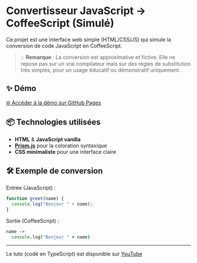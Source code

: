 # Convertisseur JavaScript → CoffeeScript (Simulé)

Ce projet est une interface web simple (HTML/CSS/JS) qui simule la conversion de code JavaScript en CoffeeScript.

> 💡 **Remarque** : La conversion est approximative et fictive. Elle ne repose pas sur un vrai compilateur mais sur des règles de substitution très simples, pour un usage éducatif ou démonstratif uniquement.

## ✨ Démo

[🌐 Accéder à la démo sur GitHub Pages](https://<TON_PSEUDO>.github.io/<TON_DEPOT>/)

## 📦 Technologies utilisées

- **HTML** & **JavaScript vanilla**
- **[Prism.js](https://prismjs.com/)** pour la coloration syntaxique
- **CSS minimaliste** pour une interface claire

## 🛠 Exemple de conversion

Entrée (JavaScript) :

```js
function greet(name) {
  console.log("Bonjour " + name);
}
```

Sortie (CoffeeScript) :

```coffee
name -> 
  console.log("Bonjour " + name)
```

---

Le tuto (codé en TypeScript) est disponible sur [YouTube](https://www.youtube.com/watch?v=PctqrK31vRk)